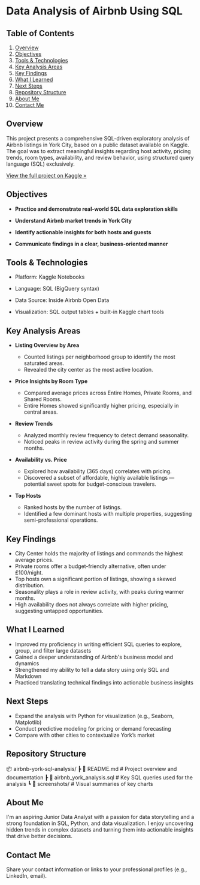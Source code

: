 # Data Analysis of Airbnb Using SQL

## Table of Contents
1. [Overview](#overview)
2. [Objectives](#objectives)
3. [Tools & Technologies](#tools--technologies)
4. [Key Analysis Areas](#key-analysis-areas)
5. [Key Findings](#key-findings)
6. [What I Learned](#what-i-learned)
7. [Next Steps](#next-steps)
8. [Repository Structure](#repository-structure)
9. [About Me](#about-me)
10. [Contact Me](#contact-me)

## Overview

This project presents a comprehensive SQL-driven exploratory analysis of Airbnb listings in York City, based on a public dataset available on Kaggle. The goal was to extract meaningful insights regarding host activity, pricing trends, room types, availability, and review behavior, using structured query language (SQL) exclusively.

[View the full project on Kaggle »](https://www.kaggle.com/code/nynkeugerard/data-analysis-of-airbnb-york-city-sql/edit/run/236854706#%F0%9F%93%88-Availability-&-Pricing-Insights)

## Objectives

- **Practice and demonstrate real-world SQL data exploration skills**

- **Understand Airbnb market trends in York City**

- **Identify actionable insights for both hosts and guests**

- **Communicate findings in a clear, business-oriented manner**

## Tools & Technologies

- Platform: Kaggle Notebooks

- Language: SQL (BigQuery syntax)

- Data Source: Inside Airbnb Open Data

- Visualization: SQL output tables + built-in Kaggle chart tools

## Key Analysis Areas


- **Listing Overview by Area**  
  - Counted listings per neighborhood group to identify the most saturated areas.  
  - Revealed the city center as the most active location.  

- **Price Insights by Room Type**  
  - Compared average prices across Entire Homes, Private Rooms, and Shared Rooms.  
  - Entire Homes showed significantly higher pricing, especially in central areas.  

- **Review Trends**  
  - Analyzed monthly review frequency to detect demand seasonality.  
  - Noticed peaks in review activity during the spring and summer months.  

- **Availability vs. Price**  
  - Explored how availability (365 days) correlates with pricing.  
  - Discovered a subset of affordable, highly available listings — potential sweet spots for budget-conscious travelers.  

- **Top Hosts**  
  - Ranked hosts by the number of listings.  
  - Identified a few dominant hosts with multiple properties, suggesting semi-professional operations.  

## Key Findings

- City Center holds the majority of listings and commands the highest average prices.
- Private rooms offer a budget-friendly alternative, often under £100/night.
- Top hosts own a significant portion of listings, showing a skewed distribution.
- Seasonality plays a role in review activity, with peaks during warmer months.
- High availability does not always correlate with higher pricing, suggesting untapped opportunities.

## What I Learned

- Improved my proficiency in writing efficient SQL queries to explore, group, and filter large datasets
- Gained a deeper understanding of Airbnb's business model and dynamics
- Strengthened my ability to tell a data story using only SQL and Markdown
- Practiced translating technical findings into actionable business insights

## Next Steps

- Expand the analysis with Python for visualization (e.g., Seaborn, Matplotlib)
- Conduct predictive modeling for pricing or demand forecasting
- Compare with other cities to contextualize York’s market

## Repository Structure

📦 airbnb-york-sql-analysis/ ┣ 📄 README.md # Project overview and documentation ┣ 📄 airbnb_york_analysis.sql # Key SQL queries used for the analysis ┗ 📄 screenshots/ # Visual summaries of key charts


## About Me

I'm an aspiring Junior Data Analyst with a passion for data storytelling and a strong foundation in SQL, Python, and data visualization. I enjoy uncovering hidden trends in complex datasets and turning them into actionable insights that drive better decisions.

## Contact Me
Share your contact information or links to your professional profiles (e.g., LinkedIn, email).
